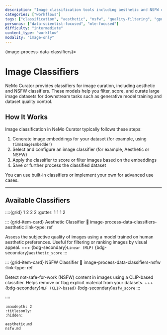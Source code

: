 ```yaml
---
description: "Image classification tools including aesthetic and NSFW classifiers for dataset quality control"
categories: ["workflows"]
tags: ["classification", "aesthetic", "nsfw", "quality-filtering", "gpu-accelerated"]
personas: ["data-scientist-focused", "mle-focused"]
difficulty: "intermediate"
content_type: "workflow"
modality: "image-only"
---
```


(image-process-data-classifiers)=
# Image Classifiers

NeMo Curator provides classifiers for image curation, including aesthetic and NSFW classifiers. These models help you filter, score, and curate large image datasets for downstream tasks such as generative model training and dataset quality control.

## How It Works

Image classification in NeMo Curator typically follows these steps:

1. Generate image embeddings for your dataset (for example, using `TimmImageEmbedder`)
2. Select and configure an image classifier (for example, Aesthetic or NSFW)
3. Apply the classifier to score or filter images based on the embeddings
4. Save or further process the classified dataset

You can use built-in classifiers or implement your own for advanced use cases.

---

## Available Classifiers

::::{grid} 1 2 2 2
:gutter: 1 1 1 2

::: {grid-item-card} Aesthetic Classifier
:link: image-process-data-classifiers-aesthetic
:link-type: ref

Assess the subjective quality of images using a model trained on human aesthetic preferences. Useful for filtering or ranking images by visual appeal.
+++
{bdg-secondary}`Linear (MLP)` {bdg-secondary}`aesthetic_score`
:::

::: {grid-item-card} NSFW Classifier
:link: image-process-data-classifiers-nsfw
:link-type: ref

Detect not-safe-for-work (NSFW) content in images using a CLIP-based classifier. Helps remove or flag explicit material from your datasets.
+++
{bdg-secondary}`MLP (CLIP-based)` {bdg-secondary}`nsfw_score`
:::

::::

```{toctree}
:maxdepth: 2
:titlesonly:
:hidden:

aesthetic.md
nsfw.md
```
